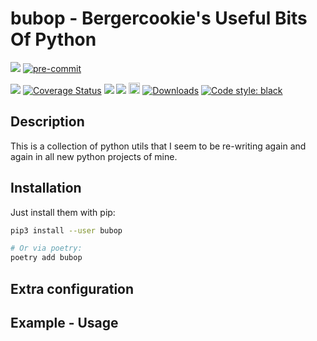 # bubop - Bergercookie's Useful Bits Of Python

<a href="https://github.com/bergercookie/bubop/actions" alt="CI">
<img src="https://github.com/bergercookie/bubop/actions/workflows/ci.yml/badge.svg" /></a>
<a href="https://github.com/pre-commit/pre-commit">
<img src="https://img.shields.io/badge/pre--commit-enabled-brightgreen?logo=pre-commit&logoColor=white" alt="pre-commit"></a>

<img src="https://api.codacy.com/project/badge/Grade/9ddd71dc61914b32a0963d4101c29fb5"/></a>
<a href='https://coveralls.io/github/bergercookie/bubop?branch=master'>
<img src='https://coveralls.io/repos/github/bergercookie/bubop/badge.svg?branch=master' alt='Coverage Status' /></a>
<a href="https://github.com/bergercookie/bubop/blob/master/LICENSE.md" alt="LICENSE">
<img src="https://img.shields.io/github/license/bergercookie/bubop.svg" /></a>
<a href="https://pypi.org/project/bubop/" alt="pypi">
<img src="https://img.shields.io/pypi/pyversions/bubop.svg" /></a>
<a href="https://badge.fury.io/py/bubop">
<img src="https://badge.fury.io/py/bubop.svg" alt="PyPI version" height="18"></a>
<a href="https://pepy.tech/project/bubop">
<img alt="Downloads" src="https://pepy.tech/badge/bubop"></a>
<a href="https://github.com/psf/black">
<img alt="Code style: black" src="https://img.shields.io/badge/code%20style-black-000000.svg"></a>

## Description

This is a collection of python utils that I seem to be re-writing again and
again in all new python projects of mine.

## Installation

Just install them with pip:

```sh
pip3 install --user bubop

# Or via poetry:
poetry add bubop
```

## Extra configuration

## Example - Usage
